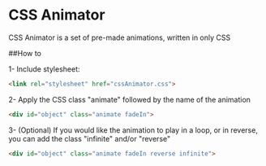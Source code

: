 # CSS Animator

CSS Animator is a set of pre-made animations, written in only CSS

##How to

1- Include stylesheet:

```html
<link rel="stylesheet" href="cssAnimator.css"> 
```

2- Apply the CSS class "animate" followed by the name of the animation 

```html
<div id="object" class="animate fadeIn">
```

3- (Optional) If you would like the animation to play in a loop, or in reverse, you can add the class "infinite" and/or "reverse"
```html
<div id="object" class="animate fadeIn reverse infinite">
```
